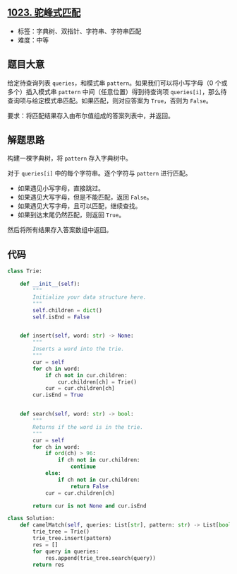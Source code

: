## [1023. 驼峰式匹配](https://leetcode-cn.com/problems/camelcase-matching/)

- 标签：字典树、双指针、字符串、字符串匹配
- 难度：中等

## 题目大意

给定待查询列表 `queries`，和模式串 `pattern`。如果我们可以将小写字母（0 个或多个）插入模式串 `pattern` 中间（任意位置）得到待查询项 `queries[i]`，那么待查询项与给定模式串匹配。如果匹配，则对应答案为 `True`，否则为 `False`。

要求：将匹配结果存入由布尔值组成的答案列表中，并返回。

## 解题思路

构建一棵字典树，将 `pattern` 存入字典树中。

对于 `queries[i]` 中的每个字符串。逐个字符与 `pattern` 进行匹配。

- 如果遇见小写字母，直接跳过。
- 如果遇见大写字母，但是不能匹配，返回 `False`。
- 如果遇见大写字母，且可以匹配，继续查找。
- 如果到达末尾仍然匹配，则返回 `True`。

然后将所有结果存入答案数组中返回。

## 代码

```Python
class Trie:

    def __init__(self):
        """
        Initialize your data structure here.
        """
        self.children = dict()
        self.isEnd = False


    def insert(self, word: str) -> None:
        """
        Inserts a word into the trie.
        """
        cur = self
        for ch in word:
            if ch not in cur.children:
                cur.children[ch] = Trie()
            cur = cur.children[ch]
        cur.isEnd = True


    def search(self, word: str) -> bool:
        """
        Returns if the word is in the trie.
        """
        cur = self
        for ch in word:
            if ord(ch) > 96:
                if ch not in cur.children:
                    continue
            else:
                if ch not in cur.children:
                    return False
            cur = cur.children[ch]

        return cur is not None and cur.isEnd

class Solution:
    def camelMatch(self, queries: List[str], pattern: str) -> List[bool]:
        trie_tree = Trie()
        trie_tree.insert(pattern)
        res = []
        for query in queries:
            res.append(trie_tree.search(query))
        return res
```

